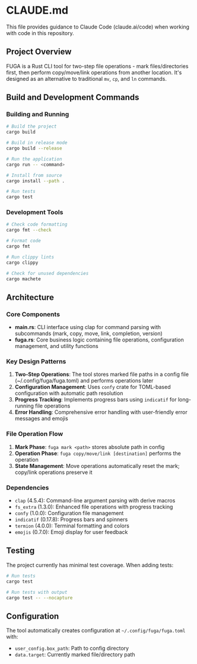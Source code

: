 # CLAUDE.md

This file provides guidance to Claude Code (claude.ai/code) when working with code in this repository.

## Project Overview

FUGA is a Rust CLI tool for two-step file operations - mark files/directories first, then perform copy/move/link operations from another location. It's designed as an alternative to traditional `mv`, `cp`, and `ln` commands.

## Build and Development Commands

### Building and Running
```bash
# Build the project
cargo build

# Build in release mode
cargo build --release

# Run the application
cargo run -- <command>

# Install from source
cargo install --path .

# Run tests
cargo test
```

### Development Tools
```bash
# Check code formatting
cargo fmt --check

# Format code
cargo fmt

# Run clippy lints
cargo clippy

# Check for unused dependencies
cargo machete
```

## Architecture

### Core Components

- **main.rs**: CLI interface using clap for command parsing with subcommands (mark, copy, move, link, completion, version)
- **fuga.rs**: Core business logic containing file operations, configuration management, and utility functions

### Key Design Patterns

1. **Two-Step Operations**: The tool stores marked file paths in a config file (~/.config/fuga/fuga.toml) and performs operations later
2. **Configuration Management**: Uses `confy` crate for TOML-based configuration with automatic path resolution
3. **Progress Tracking**: Implements progress bars using `indicatif` for long-running file operations
4. **Error Handling**: Comprehensive error handling with user-friendly error messages and emojis

### File Operation Flow

1. **Mark Phase**: `fuga mark <path>` stores absolute path in config
2. **Operation Phase**: `fuga copy/move/link [destination]` performs the operation
3. **State Management**: Move operations automatically reset the mark; copy/link operations preserve it

### Dependencies

- `clap` (4.5.4): Command-line argument parsing with derive macros
- `fs_extra` (1.3.0): Enhanced file operations with progress tracking
- `confy` (1.0.0): Configuration file management
- `indicatif` (0.17.8): Progress bars and spinners
- `termion` (4.0.0): Terminal formatting and colors
- `emojis` (0.7.0): Emoji display for user feedback

## Testing

The project currently has minimal test coverage. When adding tests:
```bash
# Run tests
cargo test

# Run tests with output
cargo test -- --nocapture
```

## Configuration

The tool automatically creates configuration at `~/.config/fuga/fuga.toml` with:
- `user_config.box_path`: Path to config directory
- `data.target`: Currently marked file/directory path